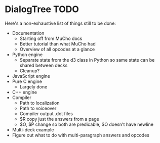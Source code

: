 # DialogTree TODO

Here's a non-exhaustive list of things still to be done:

- Documentation
    - Starting off from MuCho docs
    - Better tutorial than what MuCho had
    - Overview of all opcodes at a glance
- Python engine
    - Separate state from the d3 class in Python so same state can be shared between decks
    - Cleanup?
- JavaScript engine
- Pure C engine
    - Largely done
- C++ engine
- Compiler
    - Path to localization
    - Path to voiceover
    - Compiler output .dot files
    - $R copy just the answers from a page
	- $O, $P change so both are predicable, $O doesn't have newline
- Multi-deck example
- Figure out what to do with multi-paragraph answers and opcodes
